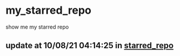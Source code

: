 # my_starred_repo
show me my starred repo

update at 10/08/21 04:14:25 in [starred_repo](./index.html)
---

